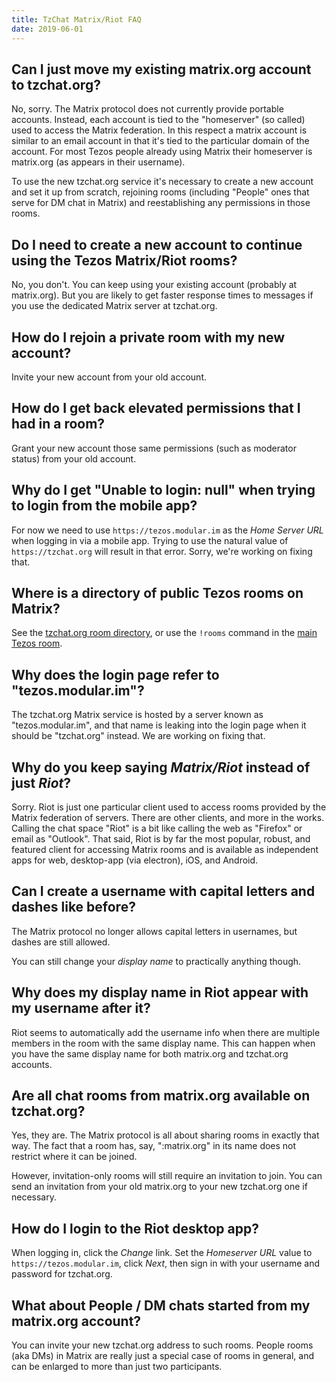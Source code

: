 ```yaml
---
title: TzChat Matrix/Riot FAQ
date: 2019-06-01
---
```


## Can I just move my existing matrix.org account to tzchat.org?

No, sorry. The Matrix protocol does not currently provide portable
accounts. Instead, each account is tied to the "homeserver" (so called) used to
access the Matrix federation. In this respect a matrix account is similar to an
email account in that it's tied to the particular domain of the account. For
most Tezos people already using Matrix their homeserver is matrix.org (as
appears in their username).

To use the new tzchat.org service it's necessary to create a
new account and set it up from scratch, rejoining rooms (including "People" ones
that serve for DM chat in Matrix) and reestablishing any permissions in those
rooms.

## Do I need to create a new account to continue using the Tezos Matrix/Riot rooms?

No, you don't. You can keep using your existing account (probably at
matrix.org). But you are likely to get faster response times to messages if you
use the dedicated Matrix server at tzchat.org.

## How do I rejoin a private room with my new account?

Invite your new account from your old account.

## How do I get back elevated permissions that I had in a room?

Grant your new account those same permissions (such as moderator status) from your old account.

## Why do I get "Unable to login: null" when trying to login from the mobile app?

For now we need to use `https://tezos.modular.im` as the *Home Server URL* when logging in via a mobile app. Trying to use the natural value of `https://tzchat.org` will result in that error. Sorry, we're working on fixing that.

## Where is a directory of public Tezos rooms on Matrix?

See the [tzchat.org room directory](https://riot.tzchat.org/#/home), or use the `!rooms` command in the
[main Tezos room](https://riot.tzchat.org/#/room/#tezos:matrix.org).

## Why does the login page refer to "tezos.modular.im"?

The tzchat.org Matrix service is hosted by a server known as "tezos.modular.im",
and that name is leaking into the login page when it should be "tzchat.org"
instead. We are working on fixing that.

## Why do you keep saying *Matrix/Riot* instead of just *Riot*?

Sorry. Riot is just one particular client used to access rooms provided by the
Matrix federation of servers. There are other clients, and more in the works. Calling the
chat space "Riot" is a bit like calling the web as "Firefox" or email as
"Outlook". That said, Riot is by far the most popular, robust, and featured
client for accessing Matrix rooms and is available as independent apps for web,
desktop-app (via electron), iOS, and Android.

## Can I create a username with capital letters and dashes like before?

The Matrix protocol no longer allows capital letters in usernames, but dashes are still allowed.

You can still change your *display name* to practically anything though.

## Why does my display name in Riot appear with my username after it?

Riot seems to automatically add the username info when there are multiple members in the room with the same display name. This can happen when you have the same display name for both matrix.org and tzchat.org accounts.

## Are all chat rooms from matrix.org available on tzchat.org?

Yes, they are. The Matrix protocol is all about sharing rooms in exactly that way.
The fact that a room has, say, ":matrix.org" in its name does not restrict where it can be joined.

However, invitation-only rooms will still require an invitation to join. You can send an invitation from your old matrix.org to your new tzchat.org one if necessary.

## How do I login to the Riot desktop app?

When logging in, click the *Change* link. Set the *Homeserver URL* value to `https://tezos.modular.im`, click *Next*, then sign in with your username and password for tzchat.org.

## What about People / DM chats started from my matrix.org account?

You can invite your new tzchat.org address to such rooms. 
People rooms (aka DMs) in Matrix are really just a special case of rooms in general, and can be enlarged to more than just two participants.

